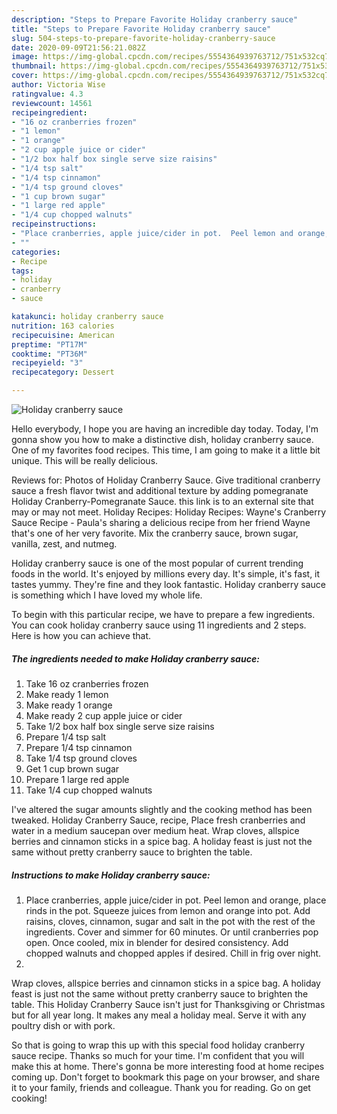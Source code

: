 ```yaml
---
description: "Steps to Prepare Favorite Holiday cranberry sauce"
title: "Steps to Prepare Favorite Holiday cranberry sauce"
slug: 504-steps-to-prepare-favorite-holiday-cranberry-sauce
date: 2020-09-09T21:56:21.082Z
image: https://img-global.cpcdn.com/recipes/5554364939763712/751x532cq70/holiday-cranberry-sauce-recipe-main-photo.jpg
thumbnail: https://img-global.cpcdn.com/recipes/5554364939763712/751x532cq70/holiday-cranberry-sauce-recipe-main-photo.jpg
cover: https://img-global.cpcdn.com/recipes/5554364939763712/751x532cq70/holiday-cranberry-sauce-recipe-main-photo.jpg
author: Victoria Wise
ratingvalue: 4.3
reviewcount: 14561
recipeingredient:
- "16 oz cranberries frozen"
- "1 lemon"
- "1 orange"
- "2 cup apple juice or cider"
- "1/2 box half box single serve size raisins"
- "1/4 tsp salt"
- "1/4 tsp cinnamon"
- "1/4 tsp ground cloves"
- "1 cup brown sugar"
- "1 large red apple"
- "1/4 cup chopped walnuts"
recipeinstructions:
- "Place cranberries, apple juice/cider in pot.  Peel lemon and orange, place rinds in the pot.  Squeeze juices from lemon and orange into pot.  Add raisins, cloves, cinnamon, sugar and salt in the pot with the rest of the ingredients.  Cover and simmer for 60 minutes.  Or until cranberries pop open.  Once cooled, mix in blender for desired consistency.  Add chopped walnuts and chopped apples if desired.  Chill in frig over night."
- ""
categories:
- Recipe
tags:
- holiday
- cranberry
- sauce

katakunci: holiday cranberry sauce 
nutrition: 163 calories
recipecuisine: American
preptime: "PT17M"
cooktime: "PT36M"
recipeyield: "3"
recipecategory: Dessert

---
```



![Holiday cranberry sauce](https://img-global.cpcdn.com/recipes/5554364939763712/751x532cq70/holiday-cranberry-sauce-recipe-main-photo.jpg)

Hello everybody, I hope you are having an incredible day today. Today, I'm gonna show you how to make a distinctive dish, holiday cranberry sauce. One of my favorites food recipes. This time, I am going to make it a little bit unique. This will be really delicious.

Reviews for: Photos of Holiday Cranberry Sauce. Give traditional cranberry sauce a fresh flavor twist and additional texture by adding pomegranate Holiday Cranberry-Pomegranate Sauce. this link is to an external site that may or may not meet. Holiday Recipes: Holiday Recipes: Wayne&#39;s Cranberry Sauce Recipe - Paula&#39;s sharing a delicious recipe from her friend Wayne that&#39;s one of her very favorite. Mix the cranberry sauce, brown sugar, vanilla, zest, and nutmeg.

Holiday cranberry sauce is one of the most popular of current trending foods in the world. It's enjoyed by millions every day. It's simple, it's fast, it tastes yummy. They're fine and they look fantastic. Holiday cranberry sauce is something which I have loved my whole life.


To begin with this particular recipe, we have to prepare a few ingredients. You can cook holiday cranberry sauce using 11 ingredients and 2 steps. Here is how you can achieve that.

<!--inarticleads1-->

##### The ingredients needed to make Holiday cranberry sauce:

1. Take 16 oz cranberries frozen
1. Make ready 1 lemon
1. Make ready 1 orange
1. Make ready 2 cup apple juice or cider
1. Take 1/2 box half box single serve size raisins
1. Prepare 1/4 tsp salt
1. Prepare 1/4 tsp cinnamon
1. Take 1/4 tsp ground cloves
1. Get 1 cup brown sugar
1. Prepare 1 large red apple
1. Take 1/4 cup chopped walnuts


I&#39;ve altered the sugar amounts slightly and the cooking method has been tweaked. Holiday Cranberry Sauce, recipe, Place fresh cranberries and water in a medium saucepan over medium heat. Wrap cloves, allspice berries and cinnamon sticks in a spice bag. A holiday feast is just not the same without pretty cranberry sauce to brighten the table. 

<!--inarticleads2-->

##### Instructions to make Holiday cranberry sauce:

1. Place cranberries, apple juice/cider in pot.  Peel lemon and orange, place rinds in the pot.  Squeeze juices from lemon and orange into pot.  Add raisins, cloves, cinnamon, sugar and salt in the pot with the rest of the ingredients.  Cover and simmer for 60 minutes.  Or until cranberries pop open.  Once cooled, mix in blender for desired consistency.  Add chopped walnuts and chopped apples if desired.  Chill in frig over night.
1. 


Wrap cloves, allspice berries and cinnamon sticks in a spice bag. A holiday feast is just not the same without pretty cranberry sauce to brighten the table. This Holiday Cranberry Sauce isn&#39;t just for Thanksgiving or Christmas but for all year long. It makes any meal a holiday meal. Serve it with any poultry dish or with pork. 

So that is going to wrap this up with this special food holiday cranberry sauce recipe. Thanks so much for your time. I'm confident that you will make this at home. There's gonna be more interesting food at home recipes coming up. Don't forget to bookmark this page on your browser, and share it to your family, friends and colleague. Thank you for reading. Go on get cooking!
